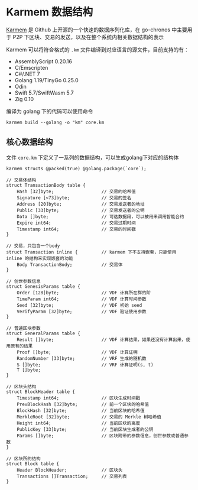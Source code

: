 # Karmem 数据结构

[Karmem](https://github.com/inkeliz/karmem) 是 Github 上开源的一个快速的数据序列化库，在 go-chronos 中主要用于 P2P 下区块、交易的发送，以及在整个系统内相关数据结构的表示

Karmem 可以将符合格式的 `.km` 文件编译到对应语言的源文件，目前支持的有：

- AssemblyScript 0.20.16
- C/Emscripten
- C#/.NET 7
- Golang 1.19/TinyGo 0.25.0
- Odin
- Swift 5.7/SwiftWasm 5.7
- Zig 0.10

编译为 golang 下的代码可以使用命令

```shell
karmem build --golang -o "km" core.km
```

## 核心数据结构

文件 `core.km` 下定义了一系列的数据结构，可以生成golang下对应的结构体

```
karmem structs @packed(true) @golang.package(`core`);

// 交易体结构
struct TransactionBody table {
    Hash [32]byte;					// 交易的哈希值
    Signature [<73]byte;			// 交易的签名
    Address [20]byte;				// 交易发送者的地址
    Public [33]byte;				// 交易发送者的公钥
    Data []byte;					// 可选数据段，可以被用来调用智能合约
    Expire int64;					// 交易过期时间
    Timestamp int64;				// 交易的时间戳
}

// 交易，只包含一个body
struct Transaction inline {			// karmem 下不支持嵌套，只能使用 inline 的结构来实现嵌套的功能
    Body TransactionBody;			// 交易体
}

// 创世参数信息
struct GenesisParams table {
    Order [128]byte;				// VDF 计算所在群的阶
    TimeParam int64;				// VDF 计算时间参数
    Seed [32]byte;					// VDF 初始 seed
    VerifyParam [32]byte;			// VDF 验证使用参数
}

// 普通区块参数
struct GeneralParams table {
    Result []byte;					// VDF 计算结果，如果还没有计算出来，使用原有的结果
    Proof []byte;					// VDF 计算证明
    RandomNumber [33]byte;			// VRF 生成的随机数
    S []byte;						// VRF 计算证明(s, t)
    T []byte;
}

// 区块头结构
struct BlockHeader table {
    Timestamp int64;				// 区块生成时间戳
    PrevBlockHash [32]byte;			// 前一个区块的哈希值
    BlockHash [32]byte;				// 当前区块的哈希值
    MerkleRoot [32]byte;			// 交易的 Merkle 树哈希值
    Height int64;					// 当前区块的高度
    PublicKey [33]byte;				// 当前区块生成者的公钥
    Params []byte;					// 区块附带的参数信息，创世参数或普通参数
}

// 区块所的结构
struct Block table {
    Header BlockHeader;				// 区块头
    Transactions []Transaction;		// 交易列表
}
```

